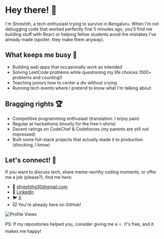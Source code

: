 # Hey there! 👋

I'm Shreshth, a tech enthusiast trying to survive in Bengaluru. When I'm not debugging code that worked perfectly fine 5 minutes ago, you'll find me building stuff with React or helping fellow students avoid the mistakes I've already made (spoiler: they make them anyway).

## What keeps me busy 🎯
- Building web apps that occasionally work as intended
- Solving LeetCode problems while questioning my life choices (500+ problems and counting!)
- Teaching juniors how to center a div without crying
- Running tech events where I pretend to know what I'm talking about

## Bragging rights 🏆
- Competitive programming enthusiast (translation: I enjoy pain)
- Regular at hackathons (mostly for the free t-shirts)
- Decent ratings on CodeChef & Codeforces (my parents are still not impressed)
- Built some full-stack projects that actually made it to production (shocking, I know)

## Let's connect! 🤝
If you want to discuss tech, share meme-worthy coding moments, or offer me a job (please?), find me here:
- 📧 shreshthg30@gmail.com
- 💼 [LinkedIn](https://linkedin.com/in/shreshthg30)
- 🐦 [X](https://x.com/shreshthg30)
- 🐱 You're already here on GitHub!

![Profile Views](https://komarev.com/ghpvc/?username=shreshthgoyal&color=lightgrey&style=flat&label=Profile+visits)

PS: If my repositories helped you, consider giving me a ⭐️. It's free, and it makes me happy!

